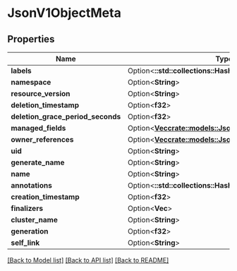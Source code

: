 # JsonV1ObjectMeta

## Properties

Name | Type | Description | Notes
------------ | ------------- | ------------- | -------------
**labels** | Option<**::std::collections::HashMap<String, String>**> |  | [optional]
**namespace** | Option<**String**> |  | [optional]
**resource_version** | Option<**String**> |  | [optional]
**deletion_timestamp** | Option<**f32**> |  | [optional]
**deletion_grace_period_seconds** | Option<**f32**> |  | [optional]
**managed_fields** | Option<[**Vec<crate::models::JsonV1ManagedFieldsEntry>**](json_V1ManagedFieldsEntry.md)> |  | [optional]
**owner_references** | Option<[**Vec<crate::models::JsonV1OwnerReference>**](json_V1OwnerReference.md)> |  | [optional]
**uid** | Option<**String**> |  | [optional]
**generate_name** | Option<**String**> |  | [optional]
**name** | Option<**String**> |  | [optional]
**annotations** | Option<**::std::collections::HashMap<String, String>**> |  | [optional]
**creation_timestamp** | Option<**f32**> |  | [optional]
**finalizers** | Option<**Vec<String>**> |  | [optional]
**cluster_name** | Option<**String**> |  | [optional]
**generation** | Option<**f32**> |  | [optional]
**self_link** | Option<**String**> |  | [optional]

[[Back to Model list]](../README.md#documentation-for-models) [[Back to API list]](../README.md#documentation-for-api-endpoints) [[Back to README]](../README.md)


